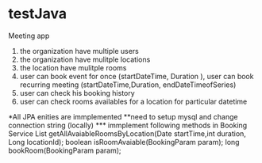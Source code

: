 # testJava
Meeting app
 1. the organization have multiple users
 2. the organization have mulitple locations
 3. the location have mulitple rooms
 4. user can book event  for once (startDateTime, Duration ),
    user can book recurring meeting (startDateTime,Duration, endDateTimeofSeries)   
 5. user can check his booking history
 6. user can check rooms availables for a location for particular datetime
 
 *All JPA enities are immplemented
 **need to setup mysql and change connection string (locally)
 *** immplement following methods in Booking Service
  List<RoomModel> getAllAvaiableRoomsByLocation(Date startTime,int duration, Long locationId);
	boolean isRoomAvaiable(BookingParam param);
	long bookRoom(BookingParam param);
